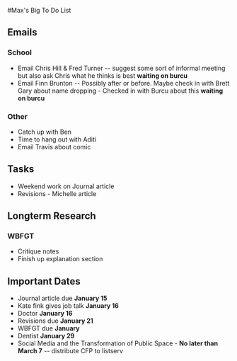 #Max's Big To Do List

## Emails

### School


* Email Chris Hill & Fred Turner -- suggest some sort of informal meeting but also ask Chris what he thinks is best **waiting on burcu**
* Email Finn Brunton -- Possibly after or before. Maybe check in with Brett Gary about name dropping - Checked in with Burcu about this **waiting on burcu**

### Other

* Catch up with Ben
* Time to hang out with Aditi
* Email Travis about comic

## Tasks

* Weekend work on Journal article
* Revisions - Michelle article

## Longterm Research

### WBFGT

* Critique notes
* Finish up explanation section

## Important Dates

* Journal article due **January 15**
* Kate fink gives job talk **January 16**
* Doctor **January 16**
* Revisions due **January 21**
* WBFGT due **January**
* Dentist **January 29**
* Social Media and the Transformation of Public Space - **No later than March 7** -- distribute CFP to listserv
